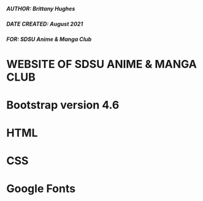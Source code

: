 ##### AUTHOR: Brittany Hughes
##### DATE CREATED: August 2021
##### FOR: SDSU Anime & Manga Club


# WEBSITE OF SDSU ANIME & MANGA CLUB

# Bootstrap version 4.6
# HTML
# CSS
# Google Fonts